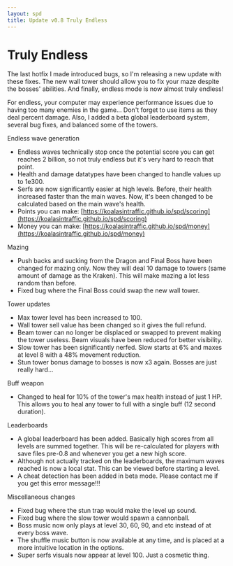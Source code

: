 ```yaml
---
layout: spd
title: Update v0.8 Truly Endless
---
```


# Truly Endless

The last hotfix I made introduced bugs, so I'm releasing a new update with these fixes. The new wall tower should allow you to fix your maze despite the bosses' abilities. And finally, endless mode is now almost truly endless!

For endless, your computer may experience performance issues due to having too many enemies in the game... Don't forget to use items as they deal percent damage. Also, I added a beta global leaderboard system, several bug fixes, and balanced some of the towers.

Endless wave generation
* Endless waves technically stop once the potential score you can get reaches 2 billion, so not truly endless but it's very hard to reach that point.
* Health and damage datatypes have been changed to handle values up to 1e300.
* Serfs are now significantly easier at high levels. Before, their health increased faster than the main waves. Now, it's been changed to be calculated based on the main wave's health.
* Points you can make: [https://koalasintraffic.github.io/spd/scoring](https://koalasintraffic.github.io/spd/scoring)
* Money you can make: [https://koalasintraffic.github.io/spd/money](https://koalasintraffic.github.io/spd/money)

Mazing
* Push backs and sucking from the Dragon and Final Boss have been changed for mazing only. Now they will deal 10 damage to towers (same amount of damage as the Kraken). This will make mazing a lot less random than before.
* Fixed bug where the Final Boss could swap the new wall tower.

Tower updates
* Max tower level has been increased to 100.
* Wall tower sell value has been changed so it gives the full refund.
* Beam tower can no longer be displaced or swapped to prevent making the tower useless. Beam visuals have been reduced for better visibility.
* Slow tower has been significantly nerfed. Slow starts at 6% and maxes at level 8 with a 48% movement reduction.
* Stun tower bonus damage to bosses is now x3 again. Bosses are just really hard...

Buff weapon
* Changed to heal for 10% of the tower's max health instead of just 1 HP. This allows you to heal any tower to full with a single buff (12 second duration).

Leaderboards
* A global leaderboard has been added. Basically high scores from all levels are summed together. This will be re-calculated for players with save files pre-0.8 and whenever you get a new high score.
* Although not actually tracked on the leaderboards, the maximum waves reached is now a local stat. This can be viewed before starting a level.
* A cheat detection has been added in beta mode. Please contact me if you get this error message!!!

Miscellaneous changes
* Fixed bug where the stun trap would make the level up sound.
* Fixed bug where the slow tower would spawn a cannonball.
* Boss music now only plays at level 30, 60, 90, and etc instead of at every boss wave.
* The shuffle music button is now available at any time, and is placed at a more intuitive location in the options.
* Super serfs visuals now appear at level 100. Just a cosmetic thing.

